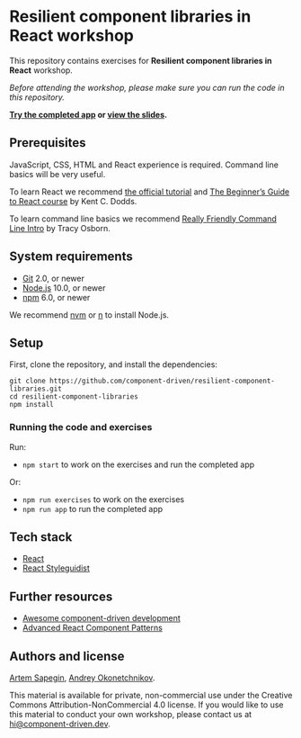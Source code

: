 # Resilient component libraries in React workshop

This repository contains exercises for **Resilient component libraries in React** workshop.

_Before attending the workshop, please make sure you can run the code in this repository._

**[Try the completed app](https://rcl.component-driven.dev/) or [view the slides](https://rcl.component-driven.dev/slides/).**

## Prerequisites

JavaScript, CSS, HTML and React experience is required. Command line basics will be very useful.

To learn React we recommend [the official tutorial](https://reactjs.org/tutorial/tutorial.html) and [The Beginner’s Guide to React course](https://egghead.io/courses/the-beginner-s-guide-to-react) by Kent C. Dodds.

To learn command line basics we recommend [Really Friendly Command Line Intro](https://hellowebbooks.com/learn-command-line/) by Tracy Osborn.

## System requirements

- [Git](https://git-scm.com/) 2.0, or newer
- [Node.js](https://nodejs.org/) 10.0, or newer
- [npm](https://www.npmjs.com/) 6.0, or newer

We recommend [nvm](https://github.com/creationix/nvm) or [n](https://github.com/tj/n) to install Node.js.

## Setup

First, clone the repository, and install the dependencies:

```
git clone https://github.com/component-driven/resilient-component-libraries.git
cd resilient-component-libraries
npm install
```

### Running the code and exercises

Run:

- `npm start` to work on the exercises and run the completed app

Or:

- `npm run exercises` to work on the exercises
- `npm run app` to run the completed app

## Tech stack

- [React](https://reactjs.org/)
- [React Styleguidist](https://react-styleguidist.js.org/)

## Further resources

- [Awesome component-driven development](https://github.com/component-driven/awesome-list)
- [Advanced React Component Patterns](https://egghead.io/courses/advanced-react-component-patterns)

## Authors and license

[Artem Sapegin](https://sapegin.me), [Andrey Okonetchnikov](https://okonet.ru/).

This material is available for private, non-commercial use under the Creative Commons Attribution-NonCommercial 4.0 license. If you would like to use this material to conduct your own workshop, please contact us at hi@component-driven.dev.
